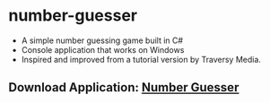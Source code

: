 # number-guesser
- A simple number guessing game built in C#
- Console application that works on Windows
- Inspired and improved from a tutorial version by Traversy Media.

## Download Application: [Number Guesser](https://github.com/smeraldoflower/number-guesser/raw/main/bin/Debug/NumberGuesser.exe)
